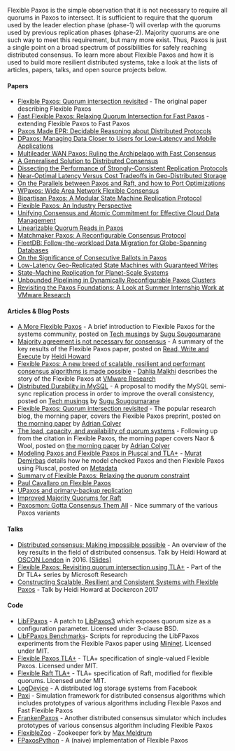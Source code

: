 Flexible Paxos is the simple observation that it is not necessary to require all quorums in Paxos to intersect. It is sufficient to require that the quorum used by the leader election phase (phase-1) will overlap with the quorums used by previous replication phases (phase-2). Majority quorums are one such way to meet this requirement, but many more exist. Thus, Paxos is just a single point on a broad spectrum of possibilities for safely reaching distributed consensus.
To learn more about Flexible Paxos and how it is used to build more resilient distributed systems, take a look at the lists of articles, papers, talks, and open source projects below.

#### Papers

* [Flexible Paxos: Quorum intersection revisited](https://arxiv.org/pdf/1608.06696v1.pdf) - The original paper describing Flexible Paxos
* [Fast Flexible Paxos: Relaxing Quorum Intersection for Fast Paxos](https://arxiv.org/abs/2008.02671) - extending Flexible Paxos to Fast Paxos
* [Paxos Made EPR: Decidable Reasoning about Distributed Protocols](https://dl.acm.org/doi/abs/10.1145/3140568)
* [DPaxos: Managing Data Closer to Users for Low-Latency and Mobile Applications](https://dl.acm.org/doi/abs/10.1145/3183713.3196928)
* [Multileader WAN Paxos: Ruling the Archipelago with Fast Consensus](https://cse.buffalo.edu/tech-reports/2017-01.pdf)
* [A Generalised Solution to Distributed Consensus](https://arxiv.org/abs/1902.06776)
* [Dissecting the Performance of Strongly-Consistent Replication Protocols](https://dl.acm.org/doi/abs/10.1145/3299869.3319893)
* [Near-Optimal Latency Versus Cost Tradeoffs in Geo-Distributed Storage](https://www.usenix.org/conference/nsdi20/presentation/uluyol)
* [On the Parallels between Paxos and Raft, and how to Port Optimizations](https://dl.acm.org/doi/abs/10.1145/3293611.3331595)
* [WPaxos: Wide Area Network Flexible Consensus](https://ieeexplore.ieee.org/abstract/document/8765834)
* [Bipartisan Paxos: A Modular State Machine Replication Protocol](https://arxiv.org/abs/2003.00331)
* [Flexible Paxos: An Industry Perspective](https://www.diva-portal.org/smash/record.jsf?pid=diva2%3A1119350&dswid=7912)
* [Unifying Consensus and Atomic Commitment for Effective Cloud Data Management](https://dl.acm.org/doi/abs/10.14778/3303753.3303765)
* [Linearizable Quorum Reads in Paxos](https://www.usenix.org/conference/hotstorage19/presentation/charapko)
* [Matchmaker Paxos: A Reconfigurable Consensus Protocol](https://arxiv.org/abs/2007.09468)
* [FleetDB: Follow-the-workload Data Migration for Globe-Spanning Databases](https://cse.buffalo.edu/tech-reports/2018-02.pdf)
* [On the Significance of Consecutive Ballots in Paxos](https://arxiv.org/abs/2006.01885)
* [Low-Latency Geo-Replicated State Machines with Guaranteed Writes](https://dl.acm.org/doi/pdf/10.1145/3380787.3393686)
* [State-Machine Replication for Planet-Scale Systems](https://dl.acm.org/doi/abs/10.1145/3342195.3387543)
* [Unbounded Pipelining in Dynamically Reconfigurable Paxos Clusters](http://tessanddave.com/paxos-reconf-latest.pdf)
* [Revisiting the Paxos Foundations: A Look at Summer Internship Work at VMware Research](https://dl.acm.org/doi/pdf/10.1145/3139645.3139656)

#### Articles & Blog Posts

* [A More Flexible Paxos](http://ssougou.blogspot.com/2016/08/a-more-flexible-paxos.html) - A brief introduction to Flexible Paxos for the systems community, posted on [Tech musings](http://ssougou.blogspot.com) by [Sugu Sougoumarane](https://twitter.com/ssougou)
* [Majority agreement is not necessary for consensus](http://hh360.user.srcf.net/blog/2016/08/majority-agreement-is-not-necessary) - A summary of the key results of the Flexible Paxos paper, posted on [Read, Write and Execute](http://hh360.user.srcf.net/blog/) by [Heidi Howard](https://twitter.com/heidiann360)
* [Flexible Paxos: A new breed of scalable, resilient and performant consensus algorithms is made possible](https://dahliamalkhi.wordpress.com/2016/08/26/flexible-paxos-a-new-breed-of-scalable-resilient-and-performant-consensus-algorithms-is-made-possible/) - [Dahlia Malkhi](https://dahliamalkhi.wordpress.com) describes the story of the Flexible Paxos at [VMware Research](https://research.vmware.com)
* [Distributed Durability in MySQL](http://ssougou.blogspot.com/2016/09/distributed-durability-in-mysql.html) - A proposal to modify the MySQL semi-sync replication process in order to improve the overall consistency, posted on [Tech musings](http://ssougou.blogspot.com) by [Sugu Sougoumarane](https://twitter.com/ssougou)
* [Flexible Paxos: Quorum intersection revisited](https://blog.acolyer.org/2016/09/27/flexible-paxos-quorum-intersection-revisited/) - The popular research blog, the morning paper, covers the Flexible Paxos preprint, posted on [the morning paper](https://blog.acolyer.org) by [Adrian Colyer](https://twitter.com/adriancolyer)
* [The load, capacity, and availability of quorum systems](https://blog.acolyer.org/2016/10/03/the-load-capacity-and-availability-of-quorum-systems/) - Following up from the citation in Flexible Paxos, the morning paper covers Naor & Wool, posted on [the morning paper](https://blog.acolyer.org) by [Adrian Colyer](https://twitter.com/adriancolyer)
* [Modeling Paxos and Flexible Paxos in Pluscal and TLA+](http://muratbuffalo.blogspot.co.uk/2016/11/modeling-paxos-and-flexible-paxos-in.html) - [Murat Demirbas](http://www.cse.buffalo.edu/~demirbas/) details how he model checked Paxos and then Flexible Paxos using Pluscal, posted on [Metadata](http://muratbuffalo.blogspot.co.uk/)
* [Summary of Flexible Paxos: Relaxing the quorum constraint](https://medium.com/designing-distributed-systems/flexible-paxos-relaxing-the-quorum-constraint-89caec294083)
* [Paul Cavallaro on Flexible Paxos](https://paulcavallaro.com/blog/flexible-paxos/#fnref:1)
* [UPaxos and primary-backup replication](https://davecturner.github.io/2017/09/18/upaxos-primary-backup.html)
* [Improved Majority Quorums for Raft](https://basri.dev/posts/2020-07-27-improved-majority-quorums-for-raft/)
* [Paxosmon: Gotta Consensus Them All](https://vadosware.io/post/paxosmon-gotta-concensus-them-all/#honorable-mentions) - Nice summary of the various Paxos variants

#### Talks
* [Distributed consensus: Making impossible possible](http://conferences.oreilly.com/oscon/open-source-eu/public/schedule/detail/54472) - An overview of the key results in the field of distributed consensus. Talk by Heidi Howard at [OSCON London](http://conferences.oreilly.com/oscon/open-source-eu) in 2016. [[Slides]](http://hh360.user.srcf.net/slides/impossible_consensus.pdf)
* [Flexible Paxos: Revisiting quorum intersection using TLA+](https://www.youtube.com/watch?v=LX-WK8EmoFE) - Part of the Dr TLA+ series by Microsoft Research
* [Constructing Scalable, Resilient and Consistent Systems with Flexible Paxos](https://www.youtube.com/watch?v=r6NG_1HM0lA&feature=emb_logo) - Talk by Heidi Howard at Dockercon 2017


#### Code
* [LibFPaxos](https://github.com/fpaxos/fpaxos-lib) - A patch to [LibPaxos3](https://bitbucket.org/sciascid/libpaxos) which exposes quorum size as a configuration parameter.  Licensed under 3-clause BSD.
* [LibFPaxos Benchmarks](https://github.com/fpaxos/fpaxos-test)- Scripts for reproducing the LibFPaxos experiments from the Flexible Paxos paper using [Mininet](http://mininet.org). Licensed under MIT.
* [Flexible Paxos TLA+](https://github.com/fpaxos/fpaxos-tlaplus) - TLA+ specification of single-valued Flexible Paxos. Licensed under MIT.
* [Flexible Raft TLA+](https://github.com/fpaxos/raft.tla) - TLA+ specification of Raft, modified for flexible quorums. Licensed under MIT.
* [LogDevice](https://github.com/facebookincubator/LogDevice) - A distributed log storage systems from Facebook
* [Paxi](https://github.com/ailidani/paxi) - Simulation framework for distributed consensus algorithms which includes prototypes of various algorithms including Flexible Paxos and Fast Flexible Paxos
* [FrankenPaxos](https://github.com/mwhittaker/frankenpaxos) - Another distributed consensus simulator which includes prototypes of various consensus algorithm including Flexible Paxos
* [FlexibleZoo](https://github.com/Max-Meldrum/zookeeper-fpaxos-benchmarks) - Zookeeper fork by [Max Meldrum](https://github.com/Max-Meldrum)
* [FPaxosPython](https://github.com/estensen/fpaxos) - A (naive) implementation of Flexible Paxos
